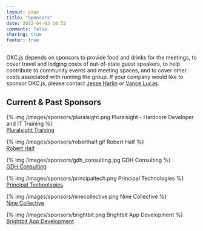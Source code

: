 ```yaml
---
layout: page
title: "Sponsors"
date: 2012-04-03 10:52
comments: false
sharing: true
footer: true
---
```


OKC.js depends on sponsors to provide food and drinks for the meetings, to cover travel and lodging costs of out-of-state guest speakers, to help contribute to community events and meeting spaces, and to cover other costs associated with running the group. If your company would like to sponsor OKC.js, please contact [Jesse Harlin](mailto:harlinjesse@gmail.com) or [Vance Lucas](mailto:vance@vancelucas.com).


Current & Past Sponsors
-----------------------


{% img /images/sponsors/pluralsight.png Pluralsight - Hardcore Developer and IT Training %}  
[Pluralsight Training](http://pluralsight.com)

{% img /images/sponsors/roberthalf.gif Robert Half %}  
[Robert Half](http://www.roberthalf.com/)

{% img /images/sponsors/gdh_consulting.jpg GDH Consulting %}  
[GDH Consulting](http://www.gdhconsulting.com/)

{% img /images/sponsors/principaltech.png Principal Technologies %}  
[Principal Technologies](http://www.principaltechnologies.com/)

{% img /images/sponsors/ninecollective.png Nine Collective %}  
[Nine Collective](http://ninecollective.com/)

{% img /images/sponsors/brightbit.png Brightbit App Development %}  
[Brightbit App Development](http://brightb.it/)
